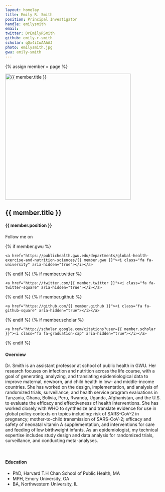 ```yaml
---
layout: homelay
title: Emily R. Smith
position: Principal Investigator
handle: emilysmith
email: 
twitter: DrEmilyRSmith
github: emily-r-smith
scholar: qQx4iIwAAAAJ
photo: emilysmith.jpg
gwu: emily-smith
---
```

{% assign member = page %}

<div class="container-fluid our-team">
<section class="container">
<div class="col-lg-3 col-mg-3 col-sm-12 col-xs-12 col-lg-offset-1">
<div class="profile-img">
<img src="{{ site.url }}{{ site.baseurl }}/images/teampic/{{ member.photo }}" width="400" height="400" alt="{{ member.title }}">
</div>				
</div>
<div class="col-lg-7 col-mg-7 col-sm-12 col-xs-12 col-lg-offset-1">
<div class="profile-info">
<h1>{{ member.title }}</h1>
<h4>{{ member.position }}</h4>
<div class="bx social-icons">
<span class="w-txt">Follow me on</span>

{% if member.gwu %}

    <a href="https://publichealth.gwu.edu/departments/global-health-exercise-and-nutrition-sciences/{{ member.gwu }}"><i class="fa fa-university" aria-hidden="true"></i></a>

{% endif %}
{% if member.twitter %}

    <a href="https://twitter.com/{{ member.twitter }}"><i class="fa fa-twitter-square" aria-hidden="true"></i></a>

{% endif %}
{% if member.github %}

    <a href="https://github.com/{{ member.github }}"><i class="fa fa-github-square" aria-hidden="true"></i></a>

{% endif %}
{% if member.scholar %}

    <a href="http://scholar.google.com/citations?user={{ member.scholar }}"><i class="fa fa-graduation-cap" aria-hidden="true"></i></a>
    
{% endif %}

</div>
</div>
</div>
</section>
</div>	


<section class="container">
<div class="col-lg-8 col-md-8 col-sm-12 col-xs-12 col-lg-2-offset col-md-offset-2">
<h4>Overview</h4>
<p>Dr. Smith is an assistant professor at school of public health in GWU. Her research focuses on infection and nutrition across the life course, with a goal of generating, analyzing, and translating epidemiological data to improve maternal, newborn, and child health in low- and middle-income countries. She has worked on the design, implementation, and analysis of randomized trials, surveillance, and health service program evaluations in Tanzania, Ghana, Bolivia, Peru, Rwanda, Uganda, Afghanistan, and the U.S. to evaluate the efficacy and effectiveness of health interventions. She has worked closely with WHO to synthesize and translate evidence for use in global policy contexts on topics including: risk of SARS-CoV-2 in pregnancy; mother-to-child transmission of SARS-CoV-2; efficacy and safety of neonatal vitamin A supplementation, and interventions for care and feeding of low birthweight infants. As an epidemiologist, my technical expertise includes study design and data analysis for randomized trials, surveillance, and conducting meta-analyses.</p>
<div class="bx space4">&nbsp;
</div>
<h4>Education</h4>
<ul>
<li>PhD, Harvard T.H Chan School of Public Health, MA</li>
<li>MPH, Emory University, GA</li>
<li>BA, Northwestern University, IL</li>
</ul>
</div>
</section>
